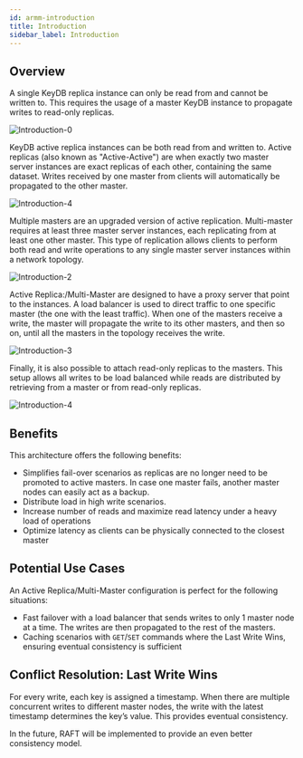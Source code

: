 ```yaml
---
id: armm-introduction
title: Introduction
sidebar_label: Introduction
---
```


## Overview

A single KeyDB replica instance can only be read from and cannot be written to. This requires the usage of a master KeyDB instance to propagate writes to read-only replicas.

![Introduction-0](/img/doc/Introduction-0.png)

KeyDB active replica instances can be both read from and written to. Active replicas (also known as "Active-Active") are when exactly two master server instances are exact replicas of each other, containing the same dataset. Writes received by one master from clients will automatically be propagated to the other master. 

![Introduction-4](/img/doc/Introduction-1.png)

Multiple masters are an upgraded version of active replication. Multi-master requires at least three master server instances, each replicating from at least one other master. This type of replication allows clients to perform both read and write operations to any single master server instances within a network topology.  

![Introduction-2](/img/doc/Introduction-2.png)

Active Replica:/Multi-Master are designed to have a proxy server that point to the instances. A load balancer is used to direct traffic to one specific master (the one with the least traffic). When one of the masters receive a write, the master will propagate the write to its other masters, and then so on, until all the masters in the topology receives the write. 

![Introduction-3](/img/doc/Introduction-3.png)

Finally, it is also possible to attach read-only replicas to the masters. This setup allows all writes to be load balanced while reads are distributed by retrieving from a master or from read-only replicas.

![Introduction-4](/img/doc/Introduction-4.png)

## Benefits

This architecture offers the following benefits:
- Simplifies fail-over scenarios as replicas are no longer need to be promoted to active masters. In case one master fails, another master nodes can easily act as a backup.
- Distribute load in high write scenarios.
- Increase number of reads and maximize read latency under a heavy load of operations
- Optimize latency as clients can be physically connected to the closest master 

## Potential Use Cases

An Active Replica/Multi-Master configuration is perfect for the following situations: 
- Fast failover with a load balancer that sends writes to only 1 master node at a time. The writes are then propagated to the rest of the masters. 
- Caching scenarios with `GET`/`SET` commands where the Last Write Wins, ensuring eventual consistency is sufficient

## Conflict Resolution: Last Write Wins
For every write, each key is assigned a timestamp. When there are multiple concurrent writes to different master nodes, the write with the latest timestamp determines the key’s value. This provides eventual consistency.

In the future, RAFT will be implemented to provide an even better consistency model.

